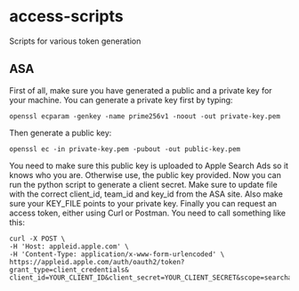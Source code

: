 # access-scripts
Scripts for various token generation

## ASA
First of all, make sure you have generated a public and a private key for your machine. You can generate a private key first by typing:
```
openssl ecparam -genkey -name prime256v1 -noout -out private-key.pem
```
Then generate a public key:
```
openssl ec -in private-key.pem -pubout -out public-key.pem
```
You need to make sure this public key is uploaded to Apple Search Ads so it knows who you are. Otherwise use, the public key provided.
Now you can run the python script to generate a client secret. Make sure to update file with the correct client_id, team_id and key_id from the ASA site. Also make sure your KEY_FILE points to your private key.
Finally you can request an access token, either using Curl or Postman. You need to call something like this:
```
curl -X POST \
-H 'Host: appleid.apple.com' \
-H 'Content-Type: application/x-www-form-urlencoded' \
https://appleid.apple.com/auth/oauth2/token?grant_type=client_credentials&
client_id=YOUR_CLIENT_ID&client_secret=YOUR_CLIENT_SECRET&scope=searchadsorg
```
